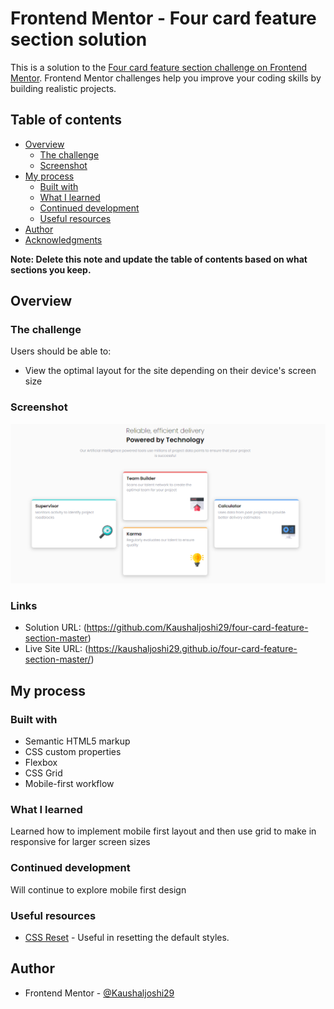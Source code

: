 # Frontend Mentor - Four card feature section solution

This is a solution to the [Four card feature section challenge on Frontend Mentor](https://www.frontendmentor.io/challenges/four-card-feature-section-weK1eFYK). Frontend Mentor challenges help you improve your coding skills by building realistic projects. 

## Table of contents

- [Overview](#overview)
  - [The challenge](#the-challenge)
  - [Screenshot](#screenshot)
- [My process](#my-process)
  - [Built with](#built-with)
  - [What I learned](#what-i-learned)
  - [Continued development](#continued-development)
  - [Useful resources](#useful-resources)
- [Author](#author)
- [Acknowledgments](#acknowledgments)

**Note: Delete this note and update the table of contents based on what sections you keep.**

## Overview

### The challenge

Users should be able to:

- View the optimal layout for the site depending on their device's screen size

### Screenshot

![](./desktop.PNG)

### Links

- Solution URL: (https://github.com/Kaushaljoshi29/four-card-feature-section-master)
- Live Site URL: (https://kaushaljoshi29.github.io/four-card-feature-section-master/)

## My process

### Built with

- Semantic HTML5 markup
- CSS custom properties
- Flexbox
- CSS Grid
- Mobile-first workflow

### What I learned

Learned how to implement mobile first layout and then use grid to make in responsive for larger screen sizes


### Continued development

Will continue to explore mobile first design


### Useful resources

- [CSS Reset](https://meyerweb.com/eric/tools/css/reset/) - Useful in resetting the default styles.

## Author

- Frontend Mentor - [@Kaushaljoshi29](https://www.frontendmentor.io/profile/Kaushaljoshi29)
